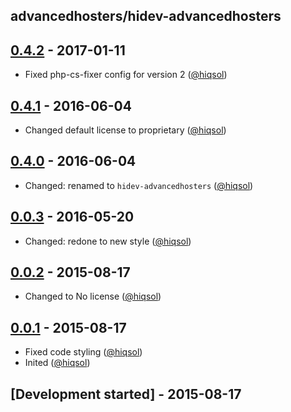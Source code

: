 advancedhosters/hidev-advancedhosters
-------------------------------------

## [0.4.2] - 2017-01-11

- Fixed php-cs-fixer config for version 2 ([@hiqsol])

## [0.4.1] - 2016-06-04

- Changed default license to proprietary ([@hiqsol])

## [0.4.0] - 2016-06-04

- Changed: renamed to `hidev-advancedhosters` ([@hiqsol])

## [0.0.3] - 2016-05-20

- Changed: redone to new style ([@hiqsol])

## [0.0.2] - 2015-08-17

- Changed to No license ([@hiqsol])

## [0.0.1] - 2015-08-17

- Fixed code styling ([@hiqsol])
- Inited ([@hiqsol])

## [Development started] - 2015-08-17

[@hiqsol]: https://github.com/hiqsol
[sol@hiqdev.com]: https://github.com/hiqsol
[Under development]: https://github.com/advancedhosters/hidev-advancedhosters/compare/0.4.2...HEAD
[0.4.1]: https://github.com/advancedhosters/hidev-advancedhosters/compare/0.4.0...0.4.1
[0.4.0]: https://github.com/advancedhosters/hidev-advancedhosters/compare/0.0.3...0.4.0
[0.0.3]: https://github.com/advancedhosters/hidev-advancedhosters/compare/0.0.2...0.0.3
[0.0.2]: https://github.com/advancedhosters/hidev-advancedhosters/compare/0.0.1...0.0.2
[0.0.1]: https://github.com/advancedhosters/hidev-advancedhosters/releases/tag/0.0.1
[0.4.2]: https://github.com/advancedhosters/hidev-advancedhosters/compare/0.4.1...0.4.2
